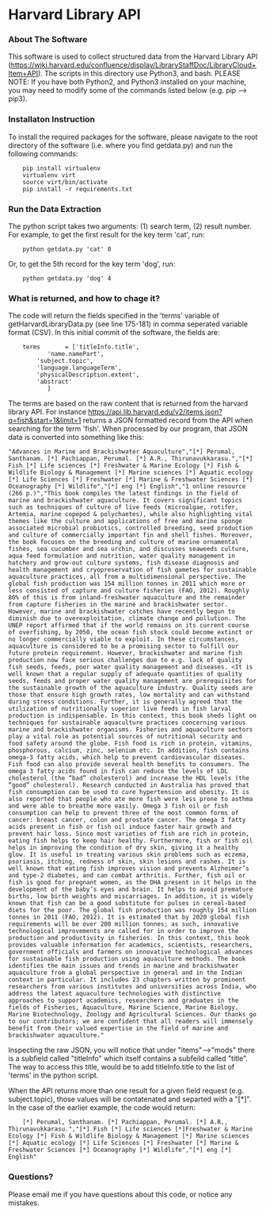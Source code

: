 # Harvard Library API

### About The Software
This software is used to collect structured data from the Harvard Library API (https://wiki.harvard.edu/confluence/display/LibraryStaffDoc/LibraryCloud+Item+API). The scripts in this directory use Python3, and bash. PLEASE NOTE: If you have both Python2, and Python3 installed on your machine, you may need to modify some of the commands listed below (e.g. pip --> pip3).

### Installaton Instruction
To install the required packages for the software, please navigate to the root directory of the software (i.e. where you find getdata.py) and run the following commands:

        pip install virtualenv
        virtualenv virt
        source virt/bin/activate
        pip install -r requirements.txt

### Run the Data Extraction
The python script takes two arguments: (1) search term, (2) result number. For example, to get the first result for the key term 'cat', run:
        
        python getdata.py 'cat' 0

Or, to get the 5th record for the key term 'dog', run:
        
        python getdata.py 'dog' 4


### What is returned, and how to chage it?
The code will return the fields specified in the 'terms' variable of getHarvardLibraryData.py (see line 175-181) in comma seperated variable format (CSV). In this initial commit of the software, the fields are: 

        terms       = ['titleInfo.title',
		       'name.namePart', 
			'subject.topic',
			'language.languageTerm',
			'physicalDescription.extent', 
			'abstract'
		       ]

The terms are based on the raw content that is returned from the harvard library API. For instance https://api.lib.harvard.edu/v2/items.json?q=fish&start=1&limit=1 returns a JSON formatted record from the API when searching for the term 'fish'. When processed by our program, that JSON data is converted into something like this:

	"Advances in Marine and Brackishwater Aquaculture","[*] Perumal, Santhanam. [*] Pachiappan, Perumal. [*] A.R., Thirunavukkarasu.","[*] Fish [*] Life sciences [*] Freshwater & Marine Ecology [*] Fish & Wildlife Biology & Management [*] Marine sciences [*] Aquatic ecology [*] Life Sciences [*] Freshwater [*] Marine & Freshwater Sciences [*] Oceanography [*] Wildlife","[*] eng [*] English","1 online resource (266 p.)","This book compiles the latest findings in the field of marine and brackishwater aquaculture. It covers significant topics such as techniques of culture of live feeds (microalgae, rotifer, Artemia, marine copepod & polychaetes), while also highlighting vital themes like the culture and applications of free and marine sponge associated microbial probiotics, controlled breeding, seed production and culture of commercially important fin and shell fishes. Moreover, the book focuses on the breeding and culture of marine ornamental fishes, sea cucumber and sea urchin, and discusses seaweeds culture, aqua feed formulation and nutrition, water quality management in hatchery and grow-out culture systems, fish disease diagnosis and health management and cryopreservation of fish gametes for sustainable aquaculture practices, all from a multidimensional perspective. The global fish production was 154 million tonnes in 2011 which more or less consisted of capture and culture fisheries (FAO, 2012). Roughly 80% of this is from inland-freshwater aquaculture and the remainder from capture fisheries in the marine and brackishwater sector. However, marine and brackishwater catches have recently begun to diminish due to overexploitation, climate change and pollution. The UNEP report affirmed that if the world remains on its current course of overfishing, by 2050, the ocean fish stock could become extinct or no longer commercially viable to exploit. In these circumstances, aquaculture is considered to be a promising sector to fulfill our future protein requirement. However, brackishwater and marine fish production now face serious challenges due to e.g. lack of quality fish seeds, feeds, poor water quality management and diseases. <It is well known that a regular supply of adequate quantities of quality seeds, feeds and proper water quality management are prerequisites for the sustainable growth of the aquaculture industry. Quality seeds are those that ensure high growth rates, low mortality and can withstand during stress conditions. Further, it is generally agreed that the utilization of nutritionally superior live feeds in fish larval production is indispensable. In this context, this book sheds light on techniques for sustainable aquaculture practices concerning various marine and brackishwater organisms. Fisheries and aquaculture sectors play a vital role as potential sources of nutritional security and food safety around the globe. Fish food is rich in protein, vitamins, phosphorous, calcium, zinc, selenium etc. In addition, fish contains omega-3 fatty acids, which help to prevent cardiovascular diseases. Fish food can also provide several health benefits to consumers. The omega 3 fatty acids found in fish can reduce the levels of LDL cholesterol (the “bad” cholesterol) and increase the HDL levels (the “good” cholesterol). Research conducted in Australia has proved that fish consumption can be used to cure hypertension and obesity. It is also reported that people who ate more fish were less prone to asthma and were able to breathe more easily. Omega 3 fish oil or fish consumption can help to prevent three of the most common forms of cancer: breast cancer, colon and prostate cancer. The omega 3 fatty acids present in fish or fish oil induce faster hair growth and prevent hair loss. Since most varieties of fish are rich in protein, eating fish helps to keep hair healthy. Furthermore, fish or fish oil helps in improving the condition of dry skin, giving it a healthy glow. It is useful in treating various skin problems such as eczema, psoriasis, itching, redness of skin, skin lesions and rashes. It is well known that eating fish improves vision and prevents Alzheimer’s and type-2 diabetes, and can combat arthritis. Further, fish oil or fish is good for pregnant women, as the DHA present in it helps in the development of the baby’s eyes and brain. It helps to avoid premature births, low birth weights and miscarriages. In addition, it is widely known that fish can be a good substitute for pulses in cereal-based diets for the poor. The global fish production was roughly 154 million tonnes in 2011 (FAO, 2012). It is estimated that by 2020 global fish requirements will be over 200 million tonnes; as such, innovative technological improvements are called for in order to improve the production and productivity in fisheries. In this context, this book provides valuable information for academics, scientists, researchers, government officials and farmers on innovative technological advances for sustainable fish production using aquaculture methods. The book identifies the main issues and trends in marine and brackishwater aquaculture from a global perspective in general and in the Indian context in particular. It includes 23 chapters written by prominent researchers from various institutes and universities across India, who address the latest aquaculture technologies with distinctive approaches to support academics, researchers and graduates in the fields of Fisheries, Aquaculture, Marine Science, Marine Biology, Marine Biotechnology, Zoology and Agricultural Sciences. Our thanks go to our contributors; we are confident that all readers will immensely benefit from their valued expertise in the field of marine and brackishwater aquaculture."

Inspecting the raw JSON, you will notice that under "items"-->"mods" there is a subfield called "titleInfo" which itself contains a subfeild called "title". The way to access this title, would be to add titleInfo.title to the list of 'terms' in the python script.

When the API returns more than one result for a given field request (e.g. subject.topic), those values will be contatenated and separted with a "[\*]". In the case of the earlier example, the code would return:

        [*] Perumal, Santhanam. [*] Pachiappan, Perumal. [*] A.R., Thirunavukkarasu.","[*] Fish [*] Life sciences [*]Freshwater & Marine Ecology [*] Fish & Wildlife Biology & Management [*] Marine sciences [*] Aquatic ecology [*] Life Sciences [*] Freshwater [*] Marine & Freshwater Sciences [*] Oceanography [*] Wildlife","[*] eng [*] English"

### Questions?
Please email me if you have questions about this code, or notice any mistakes.


